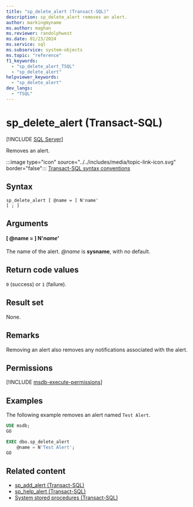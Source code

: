 ```yaml
---
title: "sp_delete_alert (Transact-SQL)"
description: sp_delete_alert removes an alert.
author: markingmyname
ms.author: maghan
ms.reviewer: randolphwest
ms.date: 01/23/2024
ms.service: sql
ms.subservice: system-objects
ms.topic: "reference"
f1_keywords:
  - "sp_delete_alert_TSQL"
  - "sp_delete_alert"
helpviewer_keywords:
  - "sp_delete_alert"
dev_langs:
  - "TSQL"
---
```

# sp_delete_alert (Transact-SQL)

[!INCLUDE [SQL Server](../../includes/applies-to-version/sqlserver.md)]

Removes an alert.

:::image type="icon" source="../../includes/media/topic-link-icon.svg" border="false"::: [Transact-SQL syntax conventions](../../t-sql/language-elements/transact-sql-syntax-conventions-transact-sql.md)

## Syntax

```syntaxsql
sp_delete_alert [ @name = ] N'name'
[ ; ]
```

## Arguments

#### [ @name = ] N'*name*'

The name of the alert. *@name* is **sysname**, with no default.

## Return code values

`0` (success) or `1` (failure).

## Result set

None.

## Remarks

Removing an alert also removes any notifications associated with the alert.

## Permissions

[!INCLUDE [msdb-execute-permissions](../../includes/msdb-execute-permissions.md)]

## Examples

The following example removes an alert named `Test Alert`.

```sql
USE msdb;
GO

EXEC dbo.sp_delete_alert
    @name = N'Test Alert';
GO
```

## Related content

- [sp_add_alert (Transact-SQL)](sp-add-alert-transact-sql.md)
- [sp_help_alert (Transact-SQL)](sp-help-alert-transact-sql.md)
- [System stored procedures (Transact-SQL)](system-stored-procedures-transact-sql.md)
